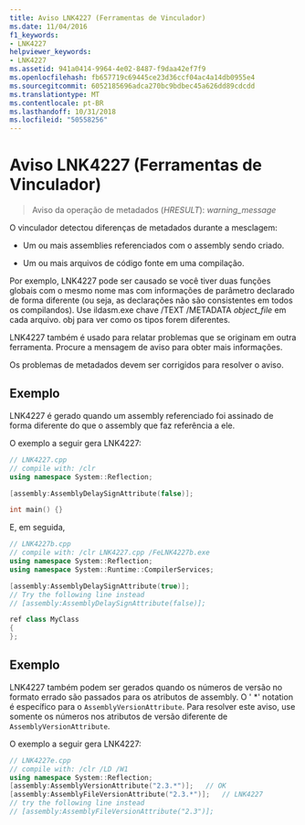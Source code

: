 ```yaml
---
title: Aviso LNK4227 (Ferramentas de Vinculador)
ms.date: 11/04/2016
f1_keywords:
- LNK4227
helpviewer_keywords:
- LNK4227
ms.assetid: 941a0414-9964-4e02-8487-f9daa42ef7f9
ms.openlocfilehash: fb657719c69445ce23d36ccf04ac4a14db0955e4
ms.sourcegitcommit: 6052185696adca270bc9bdbec45a626dd89cdcdd
ms.translationtype: MT
ms.contentlocale: pt-BR
ms.lasthandoff: 10/31/2018
ms.locfileid: "50558256"
---
```

# <a name="linker-tools-warning-lnk4227"></a>Aviso LNK4227 (Ferramentas de Vinculador)

> Aviso da operação de metadados (*HRESULT*): *warning_message*

O vinculador detectou diferenças de metadados durante a mesclagem:

- Um ou mais assemblies referenciados com o assembly sendo criado.

- Um ou mais arquivos de código fonte em uma compilação.

Por exemplo, LNK4227 pode ser causado se você tiver duas funções globais com o mesmo nome mas com informações de parâmetro declarado de forma diferente (ou seja, as declarações não são consistentes em todos os compilandos). Use ildasm.exe chave /TEXT /METADATA *object_file* em cada arquivo. obj para ver como os tipos forem diferentes.

LNK4227 também é usado para relatar problemas que se originam em outra ferramenta. Procure a mensagem de aviso para obter mais informações.

Os problemas de metadados devem ser corrigidos para resolver o aviso.

## <a name="example"></a>Exemplo

LNK4227 é gerado quando um assembly referenciado foi assinado de forma diferente do que o assembly que faz referência a ele.

O exemplo a seguir gera LNK4227:

```cpp
// LNK4227.cpp
// compile with: /clr
using namespace System::Reflection;

[assembly:AssemblyDelaySignAttribute(false)];

int main() {}
```

E, em seguida,

```cpp
// LNK4227b.cpp
// compile with: /clr LNK4227.cpp /FeLNK4227b.exe
using namespace System::Reflection;
using namespace System::Runtime::CompilerServices;

[assembly:AssemblyDelaySignAttribute(true)];
// Try the following line instead
// [assembly:AssemblyDelaySignAttribute(false)];

ref class MyClass
{
};
```

## <a name="example"></a>Exemplo

LNK4227 também podem ser gerados quando os números de versão no formato errado são passados para os atributos de assembly.  O ' *' notation é específico para o `AssemblyVersionAttribute`.  Para resolver este aviso, use somente os números nos atributos de versão diferente de `AssemblyVersionAttribute`.

O exemplo a seguir gera LNK4227:

```cpp
// LNK4227e.cpp
// compile with: /clr /LD /W1
using namespace System::Reflection;
[assembly:AssemblyVersionAttribute("2.3.*")];   // OK
[assembly:AssemblyFileVersionAttribute("2.3.*")];   // LNK4227
// try the following line instead
// [assembly:AssemblyFileVersionAttribute("2.3")];
```